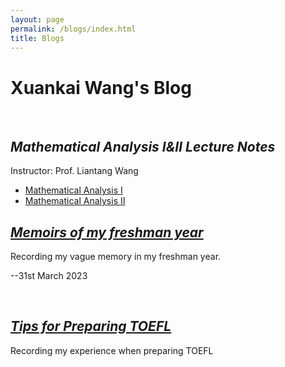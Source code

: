 ```yaml
---
layout: page
permalink: /blogs/index.html
title: Blogs
---
```


# Xuankai Wang's Blog

<br>

## *Mathematical Analysis Ⅰ&Ⅱ Lecture Notes*

Instructor: Prof. Liantang Wang

- [Mathematical Analysis Ⅰ](https://starryious.github.io/KamdenWang2003.github.io/blogs/analysis/数学分析Ⅰ.md)
- [Mathematical Analysis Ⅱ](https://starryious.github.io/KamdenWang2003.github.io/blogs/analysis/数学分析Ⅱ.md)

## [*Memoirs of my freshman year*](https://starryious.github.io/KamdenWang2003.github.io/blogs/freshman)

Recording my vague memory in my freshman year. 

--31st March 2023

<br>

## [*Tips for Preparing TOEFL*](https://starryious.github.io/KamdenWang2003.github.io/blogs/toefl)

Recording my experience when preparing TOEFL

<br>

